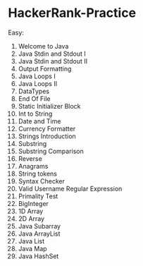 # HackerRank-Practice

Easy: 
1. Welcome to Java
2. Java Stdin and Stdout I
3. Java Stdin and Stdout II
4. Output Formatting
5. Java Loops I
6. Java Loops II
7. DataTypes
8. End Of File
9. Static Initializer Block
10. Int to String
11. Date and Time
12. Currency Formatter
13. Strings Introduction
14. Substring
15. Substring Comparison
16. Reverse
17. Anagrams
18. String tokens
19. Syntax Checker
20. Valid Username Regular Expression
21. Primality Test
22. BigInteger
23. 1D Array
24. 2D Array
25. Java Subarray
26. Java ArrayList
27. Java List
28. Java Map
29. Java HashSet
